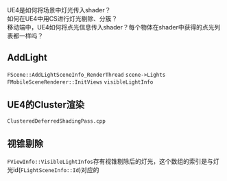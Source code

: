 UE4是如何将场景中灯光传入shader？  
如何在UE4中用CS进行灯光剔除、分簇？  
移动端中，UE4如何将点光信息传入shader？每个物体在shader中获得的点光列表都一样吗？  

## AddLight
`FScene::AddLightSceneInfo_RenderThread`  `scene->Lights`
`FMobileSceneRenderer::InitViews`  `visibleLightInfo`
## UE4的Cluster渲染
`ClusteredDeferredShadingPass.cpp`
## 视锥剔除
`FViewInfo::VisibleLightInfos`存有视锥剔除后的灯光，这个数组的索引是与灯光id(`FLightSceneInfo::Id`)对应的